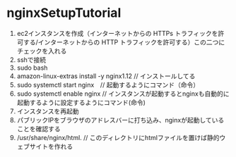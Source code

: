 # nginxSetupTutorial

1. ec2インスタンスを作成（インターネットからの HTTPs トラフィックを許可する/インターネットからの HTTP トラフィックを許可する）この二つにチェックを入れる
2. sshで接続
3. sudo bash
4. amazon-linux-extras install -y nginx1.12 // インストールしてる
5. sudo systemctl start nginx　// 起動するようにコマンド（命令）
6. sudo systemctl enable nginx // インスタンスが起動するとnginxも自動的に起動するように設定するようにコマンド(命令)
7. インスタンスを再起動
8. パブリックIPをブラウザのアドレスバーに打ち込み、nginxが起動していることを確認する
9. /usr/share/nginx/html. // このディレクトリにhtmlファイルを置けば静的ウェブサイトを作れる
